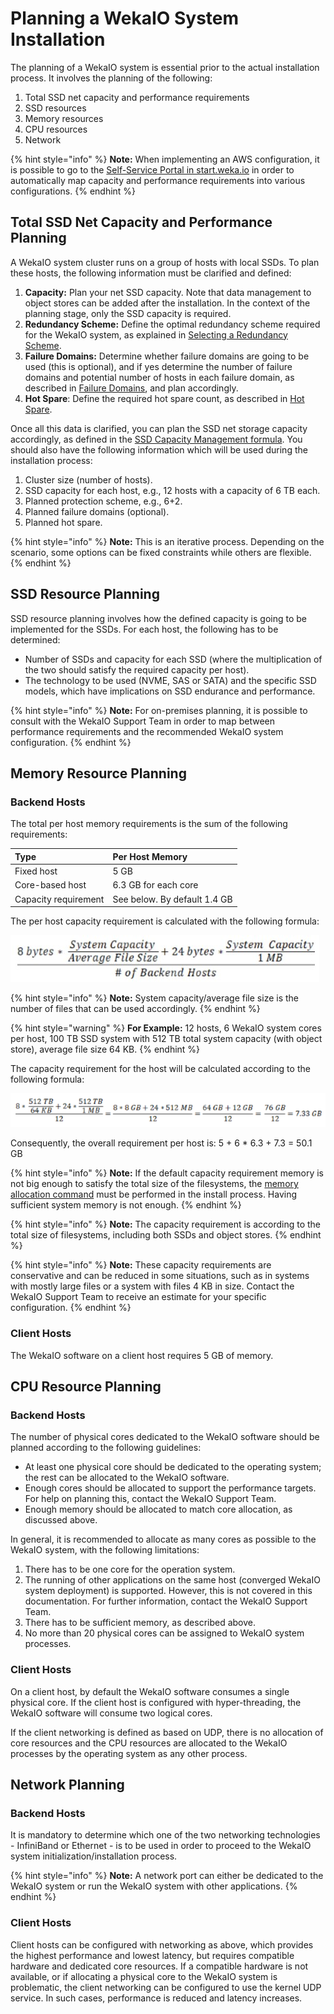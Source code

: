 # Planning a WekaIO System Installation

The planning of a WekaIO system is essential prior to the actual installation process. It involves the planning of the following:

1.  Total SSD net capacity and performance requirements
2.  SSD resources
3.  Memory resources
4.  CPU resources
5.  Network

{% hint style="info" %}
**Note:** When implementing an AWS configuration, it is possible to go to the [Self-Service Portal in start.weka.io](../aws/self-service-portal.md) in order to automatically map capacity and performance requirements into various configurations.
{% endhint %}

## Total SSD Net Capacity and Performance Planning

A WekaIO system cluster runs on a group of hosts with local SSDs. To plan these hosts, the following information must be clarified and defined:

1. **Capacity:** Plan your net SSD capacity. Note that data management to object stores can be added after the installation. In the context of the planning stage, only the SSD capacity is required.
2. **Redundancy Scheme:** Define the optimal redundancy scheme required for the WekaIO system, as explained in [Selecting a Redundancy Scheme](../../overview/about.md#selecting-a-redundancy-scheme).
3. **Failure Domains:** Determine whether failure domains are going to be used \(this is optional\), and if yes determine the number of failure domains and potential number of hosts in each failure domain, as described in [Failure Domains](../../overview/ssd-capacity-management.md#failure-domains-optional), and plan accordingly.
4. **Hot Spare**: Define the required hot spare count, as described in [Hot Spare](../../overview/ssd-capacity-management.md#hot-spare).

Once all this data is clarified, you can plan the SSD net storage capacity accordingly, as defined in the [SSD Capacity Management formula](../../overview/ssd-capacity-management.md#formula-for-calculating-ssd-net-storage-capacity). You should also have the following information which will be used during the installation process:

1.  Cluster size \(number of hosts\).
2.  SSD capacity for each host, e.g., 12 hosts with a capacity of 6 TB each.
3.  Planned protection scheme, e.g., 6+2.
4.  Planned failure domains \(optional\).
5.  Planned hot spare.

{% hint style="info" %}
**Note:** This is an iterative process. Depending on the scenario, some options can be fixed constraints while others are flexible.
{% endhint %}

## SSD Resource Planning

SSD resource planning involves how the defined capacity is going to be implemented for the SSDs. For each host, the following has to be determined:

* Number of SSDs and capacity for each SSD \(where the multiplication of the two should satisfy the required capacity per host\).
* The technology to be used \(NVME, SAS or SATA\) and the specific SSD models, which have implications on SSD endurance and performance.

{% hint style="info" %}
**Note:** For on-premises planning, it is possible to consult with the WekaIO Support Team in order to map between performance requirements and the recommended WekaIO system configuration.
{% endhint %}

## Memory Resource Planning

### Backend Hosts

The total per host memory requirements is the sum of the following requirements:

| **Type** | **Per Host Memory** |
| :--- | :--- |
| Fixed host | 5 GB |
| Core-based host | 6.3 GB for each core |
| Capacity requirement | See below. By default 1.4 GB |

The per host capacity requirement is calculated with the following formula:

![](../../.gitbook/assets/formula-1-21_5_18.jpg)

{% hint style="info" %}
**Note:** System capacity/average file size is the number of files that can be used accordingly.
{% endhint %}

{% hint style="warning" %}
**For Example:** 12 hosts, 6 WekaIO system cores per host, 100 TB SSD system with 512 TB total system capacity \(with object store\), average file size 64 KB.
{% endhint %}

The capacity requirement for the host will be calculated according to the following formula:

![](../../.gitbook/assets/formula-2-21_05_18.png)

Consequently, the overall requirement per host is: 5 + 6 \* 6.3 + 7.3 = 50.1 GB

{% hint style="info" %}
**Note:** If the default capacity requirement memory is not big enough to satisfy the total size of the filesystems, the [memory allocation command](using-cli.md#stage-9-configuration-of-memory-optional) must be performed in the install process. Having sufficient system memory is not enough.
{% endhint %}

{% hint style="info" %}
**Note:** The capacity requirement is according to the total size of filesystems, including both SSDs and object stores.
{% endhint %}

{% hint style="info" %}
**Note:** These capacity requirements are conservative and can be reduced in some situations, such as in systems with mostly large files or a system with files 4 KB in size. Contact the WekaIO Support Team to receive an estimate for your specific configuration.
{% endhint %}

### Client Hosts

The WekaIO software on a client host requires 5 GB of memory.

## CPU  Resource Planning

### Backend Hosts

The number of physical cores dedicated to the WekaIO software should be planned according to the following guidelines:

* At least one physical core should be dedicated to the operating system; the rest can be allocated to the WekaIO software.
* Enough cores should be allocated to support the performance targets. For help on planning this, contact the WekaIO Support Team.
* Enough memory should be allocated to match core allocation, as discussed above.

In general, it is recommended to allocate as many cores as possible to the WekaIO system, with the following limitations:

1. There has to be one core for the operation system.
2. The running of other applications on the same host \(converged WekaIO system deployment\) is supported. However, this is not covered in this documentation. For further information, contact the WekaIO Support Team.
3. There has to be sufficient memory, as described above.
4. No more than 20 physical cores can be assigned to WekaIO system processes.

### Client Hosts

On a client host, by default the WekaIO software consumes a single physical core. If the client host is configured with hyper-threading, the WekaIO software will consume two logical cores.

If the client networking is defined as based on UDP, there is no allocation of core resources and the CPU resources are allocated to the WekaIO processes by the operating system as any other process.

## Network Planning

### Backend Hosts

It is mandatory to determine which one of the two networking technologies - InfiniBand or Ethernet - is to be used in order to proceed to the WekaIO system initialization/installation process.

{% hint style="info" %}
**Note:** A network port can either be dedicated to the WekaIO system or run the WekaIO system with other applications.
{% endhint %}

### Client Hosts

Client hosts can be configured with networking as above, which provides the highest performance and lowest latency, but requires compatible hardware and dedicated core resources. If a compatible hardware is not available, or if allocating a physical core to the WekaIO system is problematic, the client networking can be configured to use the kernel UDP service. In such cases, performance is reduced and latency  increases.

